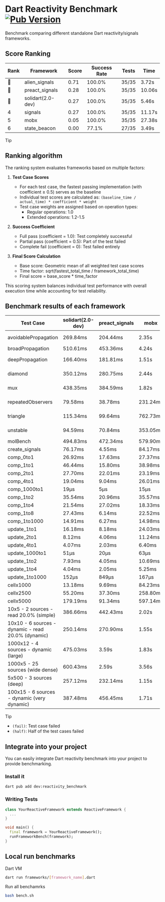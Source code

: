 # Dart Reactivity Benchmark [![Pub Version](https://img.shields.io/pub/v/reactivity_benchmark)](https://pub.dev/packages/reactivity_benchmark)

Benchmark comparing different standalone Dart reactivity/signals frameworks.

## Score Ranking

<!-- ranking start -->
| Rank | Framework | Score | Success Rate | Tests | Time |
|------|-----------|-------|--------------|-------|------|
| 🥇 | alien_signals | 0.71 | 100.0% | 35/35 | 3.72s |
| 🥈 | preact_signals | 0.28 | 100.0% | 35/35 | 10.06s |
| 🥉 | solidart(2.0-dev) | 0.27 | 100.0% | 35/35 | 5.46s |
| 4 | signals | 0.27 | 100.0% | 35/35 | 11.17s |
| 5 | mobx | 0.05 | 100.0% | 35/35 | 27.38s |
| 6 | state_beacon | 0.00 | 77.1% | 27/35 | 3.49s |

<!-- ranking end -->

> [!TIP]
> ## Ranking algorithm
>
> The ranking system evaluates frameworks based on multiple factors:
>
> 1. **Test Case Scores**
>    - For each test case, the fastest passing implementation (with coefficient ≥ 0.5) serves as the baseline
>    - Individual test scores are calculated as: `(baseline_time / actual_time) * coefficient * weight`
>    - Test case weights are assigned based on operation types:
>      - Regular operations: 1.0
>      - Extended operations: 1.2-1.5
>
> 2. **Success Coefficient**
>    - Full pass (coefficient = 1.0): Test completely successful
>    - Partial pass (coefficient = 0.5): Part of the test failed
>    - Complete fail (coefficient = 0): Test failed entirely
>
> 3. **Final Score Calculation**
>    - Base score: Geometric mean of all weighted test case scores
>    - Time factor: sqrt(fastest_total_time / framework_total_time)
>    - Final score = base_score * time_factor
>
> This scoring system balances individual test performance with overall execution time while accounting for test reliability.

## Benchmark results of each framework

<!-- test-case start -->
| Test Case | solidart(2.0-dev) | preact_signals | mobx | alien_signals | signals | state_beacon |
|---|---|---|---|---|---|---|
| avoidablePropagation | 269.84ms | 204.44ms | 2.35s | 186.59ms | 212.75ms | 157.46ms (fail) |
| broadPropagation | 510.61ms | 453.36ms | 4.24s | 351.74ms | 467.47ms | 6.12ms (fail) |
| deepPropagation | 166.40ms | 181.81ms | 1.51s | 124.75ms | 184.39ms | 139.27ms (fail) |
| diamond | 350.12ms | 280.75ms | 2.44s | 234.04ms | 288.35ms | 198.36ms (fail) |
| mux | 438.35ms | 384.59ms | 1.82s | 372.13ms | 407.69ms | 193.53ms (fail) |
| repeatedObservers | 79.58ms | 38.78ms | 231.24ms | 45.53ms | 46.31ms | 53.79ms (fail) |
| triangle | 115.34ms | 99.64ms | 762.73ms | 85.86ms | 103.51ms | 77.63ms (fail) |
| unstable | 94.59ms | 70.84ms | 353.05ms | 60.76ms | 73.48ms | 336.29ms (fail) |
| molBench | 494.83ms | 472.34ms | 579.90ms | 492.28ms | 490.01ms | 1.42ms |
| create_signals | 76.17ms | 4.55ms | 84.17ms | 27.70ms | 26.49ms | 61.37ms |
| comp_0to1 | 26.92ms | 17.63ms | 27.37ms | 8.06ms | 12.52ms | 56.32ms |
| comp_1to1 | 46.44ms | 15.80ms | 38.98ms | 4.34ms | 28.01ms | 59.69ms |
| comp_2to1 | 27.70ms | 22.01ms | 23.19ms | 2.39ms | 18.36ms | 37.64ms |
| comp_4to1 | 19.04ms | 9.04ms | 26.01ms | 8.00ms | 4.77ms | 17.03ms |
| comp_1000to1 | 19μs | 5μs | 15μs | 4μs | 8μs | 43μs |
| comp_1to2 | 35.54ms | 20.96ms | 35.57ms | 10.89ms | 18.52ms | 45.87ms |
| comp_1to4 | 21.54ms | 27.02ms | 18.33ms | 16.98ms | 7.49ms | 44.59ms |
| comp_1to8 | 27.43ms | 6.14ms | 22.52ms | 5.14ms | 6.71ms | 44.05ms |
| comp_1to1000 | 14.91ms | 6.27ms | 14.98ms | 3.66ms | 4.52ms | 39.30ms |
| update_1to1 | 16.18ms | 8.18ms | 24.03ms | 11.29ms | 9.20ms | 11.68ms |
| update_2to1 | 8.12ms | 4.06ms | 11.24ms | 5.01ms | 4.60ms | 6.45ms |
| update_4to1 | 4.07ms | 2.03ms | 6.40ms | 2.74ms | 2.33ms | 3.02ms |
| update_1000to1 | 51μs | 20μs | 63μs | 11μs | 22μs | 15μs |
| update_1to2 | 7.93ms | 4.05ms | 10.69ms | 5.63ms | 4.91ms | 6.53ms |
| update_1to4 | 4.04ms | 2.05ms | 5.25ms | 2.46ms | 2.33ms | 3.09ms |
| update_1to1000 | 152μs | 849μs | 167μs | 38μs | 44μs | 392μs |
| cellx1000 | 13.18ms | 9.69ms | 84.23ms | 7.51ms | 9.75ms | 6.27ms |
| cellx2500 | 55.20ms | 37.30ms | 258.80ms | 21.07ms | 43.82ms | 25.91ms |
| cellx5000 | 179.19ms | 91.34ms | 597.14ms | 62.86ms | 101.52ms | 74.25ms |
| 10x5 - 2 sources - read 20.0% (simple) | 386.66ms | 442.43ms | 2.02s | 232.07ms | 505.53ms | 253.26ms |
| 10x10 - 6 sources - dynamic - read 20.0% (dynamic) | 250.14ms | 270.90ms | 1.55s | 175.44ms | 280.03ms | 201.89ms |
| 1000x12 - 4 sources - dynamic (large) | 475.03ms | 3.59s | 1.83s | 284.76ms | 3.80s | 348.05ms |
| 1000x5 - 25 sources (wide dense) | 600.43ms | 2.59s | 3.56s | 412.30ms | 3.29s | 500.41ms |
| 5x500 - 3 sources (deep) | 257.12ms | 232.14ms | 1.15s | 192.03ms | 228.08ms | 210.72ms |
| 100x15 - 6 sources - dynamic (very dynamic) | 387.48ms | 456.45ms | 1.71s | 265.96ms | 486.12ms | 269.08ms |

<!-- test-case end -->

> [!TIP]
> - `(fail)`: Test case failed
> - `(half)`: Half of the test cases failed

## Integrate into your project

You can easily integrate Dart reactivity benchmark into your project to provide benchmarking.

### Install it

```bash
dart pub add dev:reactivity_benchmark
```

### Writing Tests

```dart
class YourReactiveFramework extends ReactiveFramework {
  ...
}

void main() {
  final framework = YourReactiveFramework();
  runFrameworkBench(framework);
}
```

## Local run benchmarks

Dart VM
```bash
dart run frameworks/[framework_name].dart
```

Run all benchamrks
```bash
bash bench.sh
```
